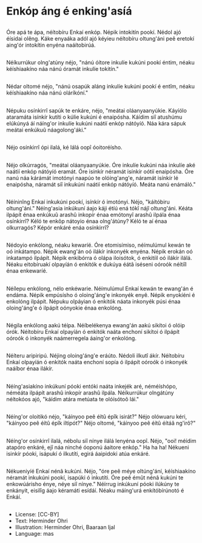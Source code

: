# Enkóp áng é enking'asíá

##
Óre apá te ápa, néítobíru Enkaí
enkóp. Népik intokitín pookí.
Nédol ajó éísidai olêng.
Káke enyaáka adól ajó kéyieu
néítobíru oltung'áni peê eretokí
aing'ór intokítin enyéna
naáítobirúá.

##
Néíkurrúkur olng'atúny néjo,
"nánú óítore inkulíe kukúni
pookí éntim, néaku kéíshiaakíno
náa nánú óramát inkulíe
tokitín."

##
Nédar oltomé néjo, "nánú
osapúk aláng inkulíe kukúni
pookí é entîm, néaku
kéíshiaakíno náa nánú
oláríkóní."

##
Népuku osínkirrî sapúk te enkáre, néjo, "meátai
oláanyaanyúkie. Káyíólo ataramáta isínkír kutíti
o kúlie kukúni é enaipósha.
Káídim siî atushúmu elúkúnyá áí náíng'or
inkulíe kukúni naátií enkóp nátóyíó.
Náa kára sápuk meátai enkúkuû
náagolong'áki."

##
Néjo osínkirrî ópi ilalá, ké lálá
oopî óoitoréísho.

##
Néjo olkúrragós, "meátai
oláanyaanyúkie. Óre inkulíe
kukúni náa inkulíe aké naátií
enkóp nátóyíó eramát. Óre
isinkír néramát isínkír oótií
enaipósha. Óre nanú náa
kárámát imotónyi naapúo te
olóíng'ang'e, náramát isínkír lé
enaipósha, náramát siî inkukúni
naátií enkóp nátóyíó. Meáta
nanú enámáló."

##
Néíninîng Enkaí inkukúni pookí, isínkír ó
imotónyi.
Néjo, "káítóbiru oltung'áni."
Néíng'asia inkúkuní áajo káji étíú ená tókî nájî
oltung'áni.
Kéáta ilpápít énaa enkúkuû arashû inkopír énaa
emótonyî arashû ilpála énaa osínkirrî?
Kéló te enkôp nátoyio énaa olng'átúny?
Kéló te aí énaa olkurragós?
Képór enkáré enáa osínkirrî?

##
Nédoyio enkólong, néaku kewaríé. Óre
etomisímiso, néímulúmul kewán te oó
inkátampo.
Népik ewang'án oó ilákír inkonyék enyéna.
Népik erokán oó inkatampó ilpápít.
Népik enkibórra ó olápa iloisótok, ó enkitíil oó
ilákír ilálá.
Néaku eitobíruakí olpayíán ó enkitók e dukúya
éátâ iséseni oóroók néítiîl énaa enkewaríé.

##
Néílepu enkólong, nélo
enkéwarie.
Néímulúmul Enkaí kewán te
ewang'án é endáma.
Népik empúsísho ó oloing'áng'e
inkonyék enyê. Népik enyokíéni
é enkolóng ilpápít.
Népuku olpáyian ó enkitók
náata inkonyék púsi énaa
oloing'áng'e ó ilpápít oónyokie
énaa enkolóng.

##
Négila enkólong aakú téípa.
Néíbelékenya ewang'án aakú
sikítoi ó olóip órók.
Néítobíru Enkaí olpayíán ó
enkitók naáta enchoní sikítoi ó
ilpápít oóroók ó inkonyék
naámerregela áaing'or
enkolóng.

##
Néíteru aripiripú. Néjing oloing'áng'e eráúto.
Nédoli ilkutî ákír.
Néítobíru Enkaí olpayíán ó enkitók naáta
enchoní sopía ó ilpápít oóroók ó inkonyék
naáíbor énaa ilákír.

##
Néíng'asiakíno inkúkuní póoki
entóki naáta inkejék aré,
néméíshópo, néméáta ilpápít
arashû inkopír arashû ilpála.
Néíkurrúkur olngátúny
néítokóos ajó, "káídim atára
metúata te olóísótoô lái."

##
Néíng'or oloitikó néjo, "káínyoo
peê éítû épîk isirát?"
Néjo olówuaru kéri, "káínyoo
peê éítû épîk iltipót?"
Néjo oltomé, "káínyoo peê éítû
éítáâ ng'irô?"

##
Néíng'or osínkirrî ilalá, nébolu siî nínye ilálá
lenyéna oopî. Néjo, "ooi! méídim atapóro
enkáré, ejî náa ninché óoponú áaitore enkóp."
Ha ha ha!
Nékueni isinkír póoki, isápukí ó ilkutíti, egirá
áaipidoki atúa enkáré.

##
Nékueniyíé Enkaí nénâ kukúni. Néjo, "óre peê
méye oltúng'ání, kéíshiaakíno néramát
inkukúni pookí, isapúki ó inkutíti. Óre peê émût
nénâ kukúni te enkowúárisho énye, néye siî
nínye."
Néírrug inkúkuní póoki ilúkúny te enkányit,
eisilîg áajo kéramáti esídáí.
Néaku máíng'urá enkítóbírúnotó é Enkáí.

##
* License: [CC-BY]
* Text: Herminder Ohri
* Illustration: Herminder Ohri, Baaraan Ijal
* Language: mas
